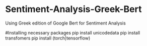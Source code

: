 # Sentiment-Analysis-Greek-Bert
 Using Greek edition of Google Bert for Sentiment Analysis

#Installing necessary packages
pip install unicodedata
pip install transfomers
pip install (torch|tensorflow)